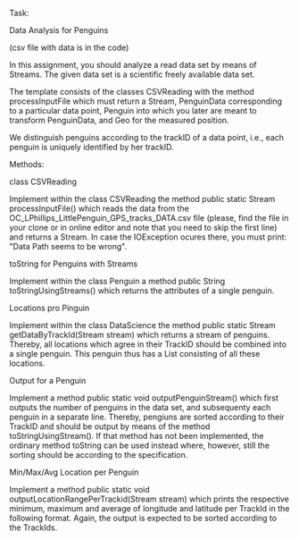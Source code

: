 ﻿Task:

Data Analysis for Penguins

(csv file with data is in the code)

In this assignment, you should analyze a read data set by means of Streams. The given data set is a scientific freely available data set.

The template consists of the classes CSVReading with the method processInputFile which must return a Stream<PenguinData>, PenguinData corresponding to a particular data point, Penguin into which you later are meant to transform PenguinData, and Geo for the measured position.

We distinguish penguins according to the trackID of a data point, i.e., each penguin is uniquely identified by her trackID.

Methods:

class CSVReading

Implement within the class CSVReading the method public static Stream<PenguinData> processInputFile() which reads the data from the OC\_LPhillips\_LittlePenguin\_GPS\_tracks\_DATA.csv file (please, find the file in your clone or in online editor and note that you need to skip the first line) and returns a Stream<PenguinData>. In case the IOException ocures there, you must print: "Data Path seems to be wrong".

toString for Penguins with Streams

Implement within the class Penguin a method public String toStringUsingStreams() which returns the attributes of a single penguin.

Locations pro Pinguin

Implement within the class DataScience the method public static Stream<Penguin> getDataByTrackId(Stream<PenguinData> stream) which returns a stream of penguins. Thereby, all locations which agree in their TrackID should be combined into a single penguin. This penguin thus has a List<Geo> consisting of all these locations.

Output for a Penguin

Implement a method public static void outputPenguinStream() which first outputs the number of penguins in the data set, and subsequenty each penguin in a separate line. Thereby, pengiuns are sorted according to their TrackID and should be output by means of the method toStringUsingStream(). If that method has not been implemented, the ordinary method toString can be used instead where, however, still the sorting should be according to the specification.

Min/Max/Avg Location per Penguin

Implement a method public static void outputLocationRangePerTrackid(Stream<PenguinData> stream) which prints the respective minimum, maximum and average of longitude and latitude per TrackId in the following format. Again, the output is expected to be sorted according to the TrackIds.
